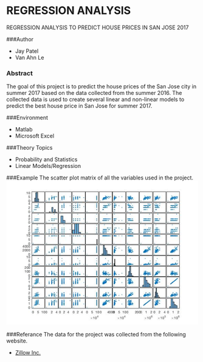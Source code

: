 # REGRESSION ANALYSIS
REGRESSION ANALYSIS TO PREDICT HOUSE PRICES IN SAN JOSE 2017

###Author
- Jay Patel
- Van Ahn Le

### Abstract 
The goal of this project is to predict the house prices of the San Jose city in summer 2017 based on the data collected from the summer 2016. The collected data is used to create several linear and non-linear models to predict the best house price in San Jose for summer 2017.

###Environment
- Matlab 
- Microsoft Excel 

###Theory Topics
- Probability and Statistics
- Linear Models/Regression

###Example
The scatter plot matrix of all the variables used in the project.
![Scatter Plot Matrix](https://raw.githubusercontent.com/jbp261/REGRESSION-ANALYSIS/master/Scatter_plot_matrix_.jpg "Scatter Plot Matrix")

###Referance
The data for the project was collected from the following website.
- [Zillow Inc.](https://www.zillow.com/ "Zillow Inc.")
